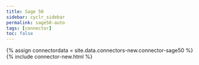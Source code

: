 ```yaml
---
title: Sage 50
sidebar: cyclr_sidebar
permalink: sage50-auto
tags: [connector]
toc: false
---
```

{% assign connectordata = site.data.connectors-new.connector-sage50 %}
{% include connector-new.html %}	